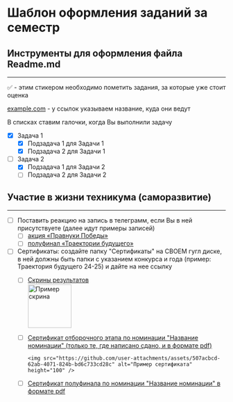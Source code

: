 # Шаблон оформления заданий за семестр

## Инструменты для оформления файла Readme.md
____

:white_check_mark: - этим стикером необходимо пометить задания, за которые уже стоит оценка 

[example.com](http://example.com) - у ссылок указываем название, куда они ведут

В списках ставим галочки, когда Вы выполнили задачу
- [X] Задача 1
    - [X] Подзадача 1 для Задачи 1
    - [X] Подзадача 2 для Задачи 1
- [ ] Задача 2
    - [X] Подзадача 1 для Задачи 2
    - [ ] Подзадача 2 для Задачи 2

## Участие в жизни техникума (саморазвитие)
____
- [ ] Поставить реакцию на запись в телеграмм, если Вы в ней присутствуете (далее идут примеры записей)
    - [ ] [акция «Правнуки Победы»](https://t.me/luberteh/6804)
    - [ ] [полуфинал «Траектории будущего»](https://t.me/luberteh/6770)
- [ ] Сертификаты: создайте папку "Сертификаты" на СВОЕМ гугл диске, в ней должны быть папки с указанием конкурса и года (пример: Траектория будущего 24-25) и дайте на нее ссылку
    - [ ] [Скрины результатов](http://example.com)          
          <img src="https://github.com/user-attachments/assets/6bfbacac-6292-4912-9760-b6b4bd313237" alt="Пример скрина" height="100" />
    - [ ] [Сертификат отборочного этапа по номинации "Название номинации" (только те, где написано сдано, и в формате pdf)](http://example.com)
          
          <img src="https://github.com/user-attachments/assets/507acbcd-62ab-4071-824b-bd6c733cd28c" alt="Пример сертификата" height="100" />
    - [ ] [Сертификат полуфинала по номинации "Название номинации" в формате pdf](http://example.com)
